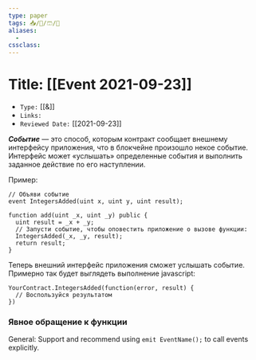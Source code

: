```yaml
---
type: paper
tags: 📥️/📜️/🩳/🗿
aliases:
  - 
cssclass: 
---
```




# Title: **[[Event 2021-09-23]]**
- `Type:` [[&]]
- `Links:`
- `Reviewed Date:` [[2021-09-23]]

**_Событие_** — это способ, которым контракт сообщает внешнему интерфейсу приложения, что в блокчейне произошло некое событие. Интерфейс может «услышать» определенные события и выполнить заданное действие по его наступлении.

Пример:

```
// Объяви событие
event IntegersAdded(uint x, uint y, uint result);

function add(uint _x, uint _y) public {
  uint result = _x + _y;
  // Запусти событие, чтобы оповестить приложение о вызове функции:
  IntegersAdded(_x, _y, result);
  return result;
}
```

Теперь внешний интерфейс приложения сможет услышать событие. Примерно так будет выглядеть выполнение javascript:

```
YourContract.IntegersAdded(function(error, result) {
  // Воспользуйся результатом
})
```

### Явное обращение к функции 
General: Support and recommend using `emit EventName();` to call events explicitly.